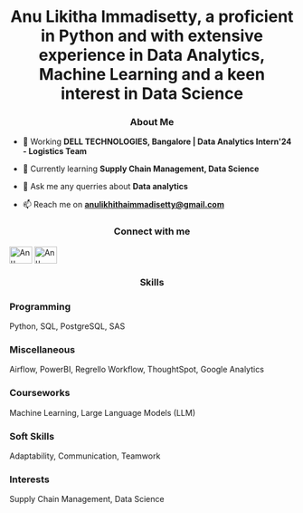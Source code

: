 <h1 align="center">Anu Likitha Immadisetty, a proficient in Python and with extensive experience in Data Analytics, Machine Learning and a keen interest in Data Science </h1>

<h3 align="center">About Me</h3>

- 🔭 Working **DELL TECHNOLOGIES, Bangalore | Data Analytics Intern'24 - Logistics Team**

- 🌱 Currently learning **Supply Chain Management, Data Science**

- 💬 Ask me any querries about **Data analytics**

- 📫 Reach me on **anulikhithaimmadisetty@gmail.com**

<h3 align="center">Connect with me</h3>
<p align="left">
<a href="https://www.linkedin.com/in/anulikitha-immadisetty/" target="blank"><img align="center" src="https://raw.githubusercontent.com/rahuldkjain/github-profile-readme-generator/master/src/images/icons/Social/linked-in-alt.svg" alt="Anu Likitha Immadisetty" height="30" width="40" /></a>
<a href="https://github.com/anulikitha-immadisetty" target="blank"><img align="center" src="https://raw.githubusercontent.com/rahuldkjain/github-profile-readme-generator/master/src/images/icons/Social/github.svg" alt="Anu Likitha Immadisetty" height="30" width="40" /></a>
</p>

<h3 align="center">Skills</h3>

<h3 align="left">Programming</h3>
<p align="left"> 
  Python, SQL, PostgreSQL, SAS
</p>

<h3 align="left">Miscellaneous</h3>
<p align="left"> 
  Airflow, PowerBI, Regrello Workflow, ThoughtSpot, Google Analytics
</p>

<h3 align="left">Courseworks</h3>
<p align="left"> 
  Machine Learning, Large Language Models (LLM)
</p>

<h3 align="left">Soft Skills</h3>
<p align="left"> 
  Adaptability, Communication, Teamwork
</p>

<h3 align="left">Interests</h3>
<p align="left"> 
  Supply Chain Management, Data Science
</p>

